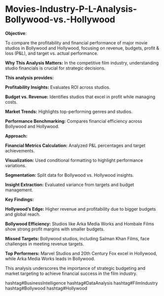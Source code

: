 # Movies-Industry-P-L-Analysis-Bollywood-vs.-Hollywood

**Objective**:

To compare the profitability and financial performance of major movie studios in Bollywood and Hollywood, focusing on revenue, budgets, profit & loss (P&L), and target vs. actual performance.

**Why This Analysis Matters:**
In the competitive film industry, understanding studio financials is crucial for strategic decisions. 

**This analysis provides:**

**Profitability Insights:** Evaluates ROI across studios.

**Budget vs. Revenue:** Identifies studios that excel in profit while managing costs.

**Market Trends:** Highlights top-performing genres and studios.

**Performance Benchmarking:** Compares financial efficiency across Bollywood and Hollywood.

**Approach:**

**Financial Metrics Calculation:** Analyzed P&L percentages and target achievements.

**Visualization:** Used conditional formatting to highlight performance variations.

**Segmentation:** Split data for Bollywood vs. Hollywood insights.

**Insight Extraction:** Evaluated variance from targets and budget management.

**Key Findings:**

**Hollywood’s Edge:** Higher revenue and profitability due to bigger budgets and global reach.

**Bollywood Efficiency:** Studios like Arka Media Works and Hombale Films show strong profit margins with smaller budgets.

**Missed Targets:** Bollywood studios, including Salman Khan Films, face challenges in meeting revenue targets.

**Top Performers:** Marvel Studios and 20th Century Fox excel in Hollywood, while Arka Media Works leads in Bollywood.

This analysis underscores the importance of strategic budgeting and market targeting to achieve financial success in the film industry.

hashtag#BusinessIntelligence hashtag#DataAnalysis hashtag#FilmIndustry hashtag#Bollywood hashtag#Hollywood
